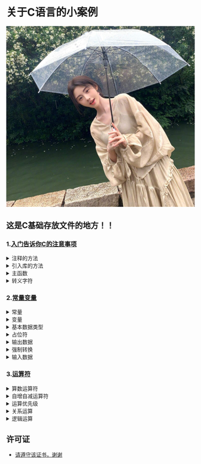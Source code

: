 # 关于C语言的小案例

<img src="https://github.com/sujiuer5201314/C/blob/main/%E5%94%AF%E4%BD%A0%E6%9C%80%E4%BA%89%E6%B0%94.jpg" style="pointer-events: none;">

## 这是C基础存放文件的地方！！

### 1.[入门告诉你C的注意事项](https://github.com/sujiuer5201314/C/tree/main/C/1)

<details>
<summary>注释的方法</summary>

- [例子](https://github.com/sujiuer5201314/C/blob/main/C/1/1.1.c)
</details>

<details>
<summary>引入库的方法</summary>

- [例子](https://github.com/sujiuer5201314/C/blob/main/C/1/1.2.c)
</details>

<details>
<summary>主函数</summary>

- [例子](https://github.com/sujiuer5201314/C/blob/main/C/1/1.3.c)
</details>

<details>
<summary>转义字符</summary>

- [例子](https://github.com/sujiuer5201314/C/blob/main/C/1/1.3.c)
</details>

### 2.[常量变量](https://github.com/sujiuer5201314/C/tree/main/C/2)

<details>
<summary>常量</summary>

- [例子](https://github.com/sujiuer5201314/C/blob/main/C/2/2.1.c)
</details>

<details>
<summary>变量</summary>

- [例子](https://github.com/sujiuer5201314/C/blob/main/C/2/2.2.c)
</details>

<details>
<summary>基本数据类型</summary>

- [例子](https://github.com/sujiuer5201314/C/blob/main/C/2/2.3.c)
</details>

<details>
<summary>占位符</summary>

- [例子](https://github.com/sujiuer5201314/C/blob/main/C/2/2.4.c)
</details>

<details>
<summary>输出数据</summary>

- [例子](https://github.com/sujiuer5201314/C/blob/main/C/2/2.4.c)
</details>

<details>
<summary>强制转换</summary>

- [例子](https://github.com/sujiuer5201314/C/blob/main/C/2/2.5.c)
</details>

<details>
<summary>输入数据</summary>

- [例子](https://github.com/sujiuer5201314/C/blob/main/C/2/2.6.c)
</details>

### 3.[运算符](https://github.com/sujiuer5201314/C/tree/main/C/3)

<details>
<summary>算数运算符</summary>

- [例子](https://github.com/sujiuer5201314/C/blob/main/C/3/3.1.c)
</details>

<details>
<summary>自增自减运算符</summary>

- [例子](https://github.com/sujiuer5201314/C/blob/main/C/3/3.2.c)
</details>

<details>
<summary>运算优先级</summary>

- [例子](https://github.com/sujiuer5201314/C/blob/main/C/3/3.3.c)
</details>

<details>
<summary>关系运算</summary>

- [例子](https://github.com/sujiuer5201314/C/blob/main/C/3/3.4.c)
</details>

<details>
<summary>逻辑运算</summary>

- [例子](https://github.com/sujiuer5201314/C/blob/main/C/3/3.5.c)
</details>

## 许可证
- [请遵守该证书，谢谢](https://github.com/sujiuer5201314/C/blob/main/README.md)
